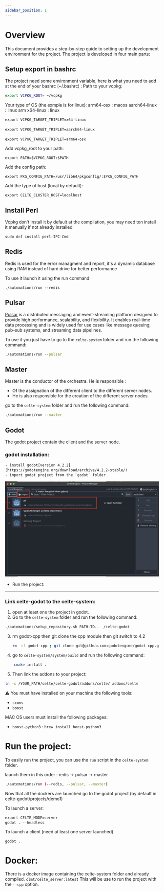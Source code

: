 ```yaml
---
sidebar_position: 1
---
```

# Overview

This document provides a step-by-step guide to setting up the development environment for the project. The project is developed in four main parts:


## Setup export in bashrc

The project need some environment variable, here is what you need to add at the end of your bashrc (~/.bashrc) :
Path to your vcpkg:

```Bash
export VCPKG_ROOT= ~/vcpkg
```

Your type of OS (the exmple is for linux):
arm64-osx : macos
aarch64-linux : linux arm
x64-linux : linux
```
export VCPKG_TARGET_TRIPLET=x64-linux

export VCPKG_TARGET_TRIPLET=aarch64-linux

export VCPKG_TARGET_TRIPLET=arm64-osx
```

Add vcpkg_root to your path:

```
export PATH=$VCPKG_ROOT:$PATH
```

Add the config path:

```
export PKG_CONFIG_PATH=/usr/lib64/pkgconfig/:$PKG_CONFIG_PATH

```

Add the type of host (local by default):

```
export CELTE_CLUSTER_HOST=localhost
```

## Install Perl

Vcpkg don't install it by default at the compilation, you may need ton install it manually if not already installed

```
sudo dnf install perl-IPC-Cmd
```

## Redis

Redis is used for the error managment and report, it's a dynamic database using RAM instead of hard drive for better performance

To use it launch it using the run command

```
./automations/run --redis

```

## Pulsar

[Pulsar](https://pulsar.apache.org/) is a distributed messaging and event-streaming platform designed to provide high performance, scalability, and flexibility. It enables real-time data processing and is widely used for use cases like message queuing, pub-sub systems, and streaming data pipelines.

To use it you just have to go to the `celte-system` folder and run the following command:

```bash
./automations/run --pulsar
```

## Master

Master is the conductor of the orchestra. He is responsible :

* Of the assignation of the different client to the different server nodes.
* He is also responsible for the creation of the different server nodes.

go to the `celte-system` folder and run the following command:

```bash
./automations/run --master
```

## Godot

The godot project contain the client and the server node.

### godot installation:

    - install godot[version 4.2.2](https://godotengine.org/download/archive/4.2.2-stable/)
    - import godot project from the `godot` folder

![import godot project](./images/import_godot_project.png)

- Run the project:

---

### Link celte-godot to the celte-system:

1. open at least one the project in godot.
2. Go to the `celte-system` folder and run the following command:

```bash
./automations/setup_repository.sh PATH-TO..  /celte-godot
```

3. rm godot-cpp then git clone the cpp module then git switch to 4.2

   ```bash
   rm -rf godot-cpp ; git clone git@github.com:godotengine/godot-cpp.git ; cd godot-cpp ; git checkout 4.2
   ```
4. go to `celte-system/system/build` and run the following command:

```bash
    cmake install .
```

5. Then link the addons to your project:
```bash
ln -s /YOUR_PATH/celte/celte-godot/addons/celte/ addons/celte
```

⚠️ You must have installed on your machine the following tools:

- `scons`
- `boost`

MAC OS users must install the following packages:

- `boost-python3` : `brew install boost-python3`

# Run the project:

To easily run the project, you can use the `run` script in the `celte-system` folder.

launch them in this order : redis -> pulsar -> master

```bash
./automations/run (--redis, --pulsar, --master)
```

Now that all the dockers are launched go to the godot.project (by default in celte-godot/projects/demo1)

To launch a server:

```
export CELTE_MODE=server
godot . --headless
```

To launch a client (need at least one server launched)

```
godot .
```

# Docker:

There is a docker image containing the celte-system folder and already compiled.
`clmt/celte_server:latest`
This will be use to run the project with the `--cpp` option.
